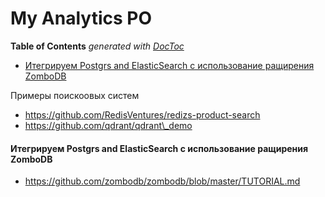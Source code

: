 # My Analytics PO

**Table of Contents** _generated with_ [_DocToc_](https://github.com/thlorenz/doctoc)

* [Итегрируем Postgrs and ElasticSearch c использование ращирения ZomboDB](./#Итегрируем-postgrs-and-elasticsearch-c--использование--ращирения---zombodb)

Примеры поискоовых систем

* https://github.com/RedisVentures/redizs-product-search
* https://github.com/qdrant/qdrant\_demo

#### Итегрируем Postgrs and ElasticSearch c использование ращирения ZomboDB

* https://github.com/zombodb/zombodb/blob/master/TUTORIAL.md
